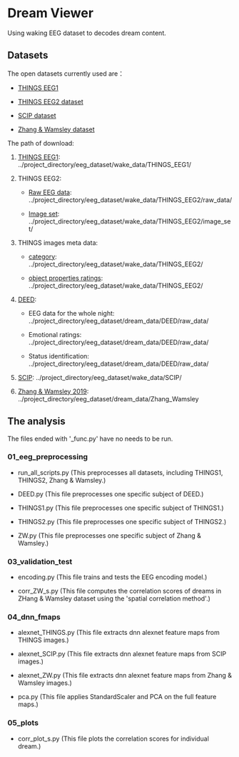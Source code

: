 # Dream Viewer

Using waking EEG dataset to decodes dream content. 

## Datasets

The open datasets currently used are：

* [THINGS EEG1](https://www.nature.com/articles/s41597-021-01102-7) 

* [THINGS EEG2 dataset](https://www.sciencedirect.com/science/article/pii/S1053811922008758?via%3Dihub)

* [SCIP dataset](https://www.nature.com/articles/s41597-023-02287-9)

* [Zhang & Wamsley dataset](https://onlinelibrary.wiley.com/doi/10.1111/psyp.13368)

The path of download:

1. [THINGS EEG1](https://openneuro.org/datasets/ds003825/versions/1.2.0): ../project_directory/eeg_dataset/wake_data/THINGS_EEG1/

2. THINGS EEG2: 
   
   * [Raw EEG data](https://osf.io/crxs4/): ../project_directory/eeg_dataset/wake_data/THINGS_EEG2/raw_data/

   * [Image set](https://osf.io/y63gw/): ../project_directory/eeg_dataset/wake_data/THINGS_EEG2/image_set/

2. THINGS images meta data: 

   * [category](https://osf.io/vehr3): ../project_directory/eeg_dataset/wake_data/THINGS_EEG2/

   * [object properties ratings](https://osf.io/3kwn2): ../project_directory/eeg_dataset/wake_data/THINGS_EEG2/
   
3. [DEED](http://www.deeddataset.com/#/download):

   * EEG data for the whole night: ../project_directory/eeg_dataset/dream_data/DEED/raw_data/

   * Emotional ratings: ../project_directory/eeg_dataset/dream_data/DEED/raw_data/

   * Status identification: ../project_directory/eeg_dataset/dream_data/DEED/raw_data/

4. [SCIP](https://openneuro.org/datasets/ds004306/versions/1.0.1): ../project_directory/eeg_dataset/wake_data/SCIP/

5. [Zhang & Wamsley 2019](https://doi.org/10.6084/m9.figshare.22226692): ../project_directory/eeg_dataset/dream_data/Zhang_Wamsley

## The analysis

The files ended with '_func.py' have no needs to be run.

### 01_eeg_preprocessing

* run_all_scripts.py (This preprocesses all datasets, including THINGS1, THINGS2, Zhang & Wamsley.)

* DEED.py (This file preprocesses one specific subject of DEED.)

* THINGS1.py (This file preprocesses one specific subject of THINGS1.)

* THINGS2.py (This file preprocesses one specific subject of THINGS2.)

* ZW.py (This file preprocesses one specific subject of Zhang & Wamsley.)

### 03_validation_test

* encoding.py (This file trains and tests the EEG encoding model.)

* corr_ZW_s.py (This file computes the correlation scores of dreams in ZHang & Wamsley dataset using the 'spatial correlation method'.)

### 04_dnn_fmaps

* alexnet_THINGS.py (This file extracts dnn alexnet feature maps from THINGS images.)

* alexnet_SCIP.py (This file extracts dnn alexnet feature maps from SCIP images.)

* alexnet_ZW.py (This file extracts dnn alexnet feature maps from Zhang & Wamsley images.)

* pca.py (This file applies StandardScaler and PCA on the full feature maps.)

### 05_plots

* corr_plot_s.py (This file plots the correlation scores for individual dream.)